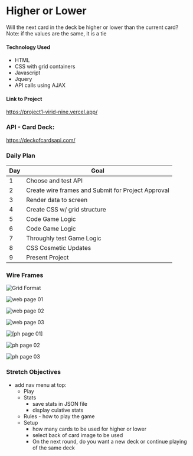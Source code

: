 # Higher or Lower

Will the next card in the deck be higher or lower than the current card?  Note:  if the values are the same, it is a tie

#### Technology Used

- HTML
- CSS with grid containers
- Javascript
- Jquery
- API calls using AJAX


#### Link to Project

   https://project1-virid-nine.vercel.app/


### API - Card Deck: 

https://deckofcardsapi.com/

### Daily Plan


| Day | Goal |
|-----|------|
| 1 | Choose and test API |
| 2 | Create wire frames and Submit for Project Approval
| 3 | Render data to screen |
| 4 | Create CSS w/ grid structure|
| 5 | Code Game Logic
| 6 | Code Game Logic
| 7 | Throughly test Game Logic
| 8 | CSS Cosmetic Updates
| 9 | Present Project

### Wire Frames

![Grid Format](https://github.com/SWIRTH9092/project1/blob/main/wireframeimages/project1-gridlayout.jpg "Grid")

![web page 01](https://github.com/SWIRTH9092/project1/blob/main/wireframeimages/project1-01-webpage.jpg "Web page 1")

![web page 02](https://github.com/SWIRTH9092/project1/blob/main/wireframeimages/project1-02-webpage.jpg "Web page 2")

![web page 03](https://github.com/SWIRTH9092/project1/blob/main/wireframeimages/project1-03-webpage.jpg "Web page 3")

![[ph page 01]](https://github.com/SWIRTH9092/project1/blob/main/wireframeimages/project1-10-phone.jpg "Phone page 1")

![ph page 02](https://github.com/SWIRTH9092/project1/blob/main/wireframeimages/project1-11-phone.jpg "Phone page 2")

![ph page 03](https://github.com/SWIRTH9092/project1/blob/main/wireframeimages/project1-12-phone.jpg "Phone page 3")

### Stretch Objectives
- add nav menu at top:  
    - Play
    - Stats 
        - save stats in JSON file
        - display culative stats
    - Rules - how to play the game
    - Setup
        - how many cards to be used for higher or lower
        - select back of card image to be used
        - On the next round, do you want a new deck or continue playing of the same deck
